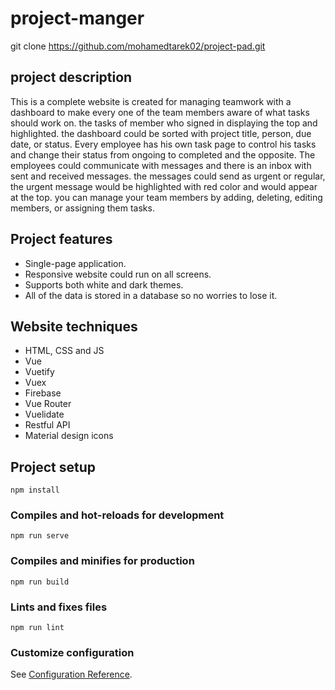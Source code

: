 # project-manger

git clone https://github.com/mohamedtarek02/project-pad.git

## project description 
This is a complete website is created for managing teamwork with a dashboard to make every one of the team members aware of what tasks should work on. the tasks of member who signed in displaying the top and highlighted. the dashboard could be sorted with project title, person, due date, or status. Every employee has his own task page to control his tasks and change their status from ongoing to completed and the opposite. The employees could communicate with messages and there is an inbox with sent and received messages. the messages could send as urgent or regular, the urgent message would be highlighted with red color and would appear at the top. you can manage your team members by adding, deleting, editing members, or assigning them tasks. 

## Project features
- Single-page application.
- Responsive website could run on all screens.
- Supports both white and dark themes.
- All of the data is stored in a database so no worries to lose it.


## Website techniques
- HTML, CSS and JS
- Vue
- Vuetify
- Vuex
- Firebase
- Vue Router
- Vuelidate
- Restful API
- Material design icons


## Project setup

```
npm install
```

### Compiles and hot-reloads for development

```
npm run serve
```

### Compiles and minifies for production

```
npm run build
```

### Lints and fixes files

```
npm run lint
```

### Customize configuration

See [Configuration Reference](https://cli.vuejs.org/config/).
